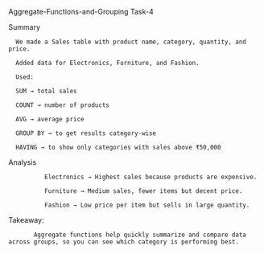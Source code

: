 Aggregate-Functions-and-Grouping
Task-4
  
    
  Summary
      
      We made a Sales table with product name, category, quantity, and price.
      
      Added data for Electronics, Furniture, and Fashion.
      
      Used:
      
      SUM → total sales
      
      COUNT → number of products
      
      AVG → average price
      
      GROUP BY → to get results category-wise
      
      HAVING → to show only categories with sales above ₹50,000

 Analysis
             
              Electronics → Highest sales because products are expensive.
              
              Furniture → Medium sales, fewer items but decent price.
              
              Fashion → Low price per item but sells in large quantity.

Takeaway:
          
           Aggregate functions help quickly summarize and compare data across groups, so you can see which category is performing best.




